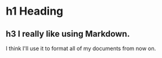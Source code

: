 # h1 Heading


## h3 I really like using Markdown.

I think I'll use it to format all of my documents from now on.
